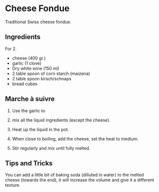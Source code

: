 Cheese Fondue
=============

Traditional Swiss cheese fondue.

Ingredients
-----------

For 2.

* cheese (400 gr.)
* garlic (1 clove)
* Dry white wine (150 ml)
* 2 table spoon of corn starch (maizena)
* 2 table spoon kirsch/schnaps
* bread cubes


Marche à suivre
---------------

1. Use the garlic to 

2. mix all the liquid ingredients (except the cheese).

3. Heat up the liquid in the pot.

4. When close to boiling, add the cheese, set the heat to medium.

5. Stir regularly and mix until fully melted.

Tips and Tricks
---------------

You can add a little bit of baking soda (dilluted in water) to the melted
cheese (towards the end), it will increase the volume and give it a different
texture.
